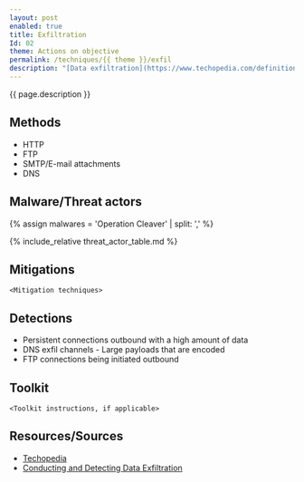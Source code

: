 ```yaml
---
layout: post
enabled: true
title: Exfiltration
Id: 02
theme: Actions on objective
permalink: /techniques/{{ theme }}/exfil
description: "[Data exfiltration](https://www.techopedia.com/definition/14682/data-exfiltration) is the unauthorized copying, transfer or retrieval of data from a computer or server. Data exfiltration is a malicious activity performed through various different techniques, typically by cybercriminals over the Internet or other network."
---
```

{{ page.description }}

## Methods

* HTTP
* FTP
* SMTP/E-mail attachments
* DNS

## Malware/Threat actors
{% assign malwares = 'Operation Cleaver' | split: ',' %}

{% include_relative threat_actor_table.md %}

## Mitigations

`<Mitigation techniques>`

## Detections

* Persistent connections outbound with a high amount of data
* DNS exfil channels - Large payloads that are encoded
* FTP connections being initiated outbound

## Toolkit

`<Toolkit instructions, if applicable>`

## Resources/Sources

* [Techopedia](https://www.techopedia.com/definition/14682/data-exfiltration)
* [Conducting and Detecting Data Exfiltration](https://www.mindpointgroup.com/blog/operations/conducting-and-detecting-data-exfiltration/)
